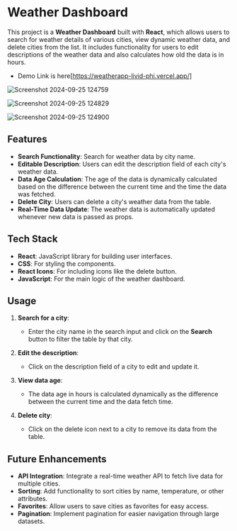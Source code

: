 # Weather Dashboard

This project is a **Weather Dashboard** built with **React**, which allows users to search for weather details of various cities, view dynamic weather data, and delete cities from the list. It includes functionality for users to edit descriptions of the weather data and also calculates how old the data is in hours.

- Demo Link is here[https://weatherapp-livid-phi.vercel.app/]

![Screenshot 2024-09-25 124759](https://github.com/user-attachments/assets/eb38e935-cc71-47e7-a377-27c486b3a0ca)

![Screenshot 2024-09-25 124829](https://github.com/user-attachments/assets/fbac29c5-181f-43e6-bf57-66cd8e487940)

![Screenshot 2024-09-25 124900](https://github.com/user-attachments/assets/2d4e374d-44de-4e52-9787-41276ab5da52)

## Features

- **Search Functionality**: Search for weather data by city name.
- **Editable Description**: Users can edit the description field of each city's weather data.
- **Data Age Calculation**: The age of the data is dynamically calculated based on the difference between the current time and the time the data was fetched.
- **Delete City**: Users can delete a city's weather data from the table.
- **Real-Time Data Update**: The weather data is automatically updated whenever new data is passed as props.

## Tech Stack

- **React**: JavaScript library for building user interfaces.
- **CSS**: For styling the components.
- **React Icons**: For including icons like the delete button.
- **JavaScript**: For the main logic of the weather dashboard.

## Usage

1. **Search for a city**:
   - Enter the city name in the search input and click on the **Search** button to filter the table by that city.

2. **Edit the description**:
   - Click on the description field of a city to edit and update it.

3. **View data age**:
   - The data age in hours is calculated dynamically as the difference between the current time and the data fetch time.

4. **Delete city**:
   - Click on the delete icon next to a city to remove its data from the table.

## Future Enhancements

- **API Integration**: Integrate a real-time weather API to fetch live data for multiple cities.
- **Sorting**: Add functionality to sort cities by name, temperature, or other attributes.
- **Favorites**: Allow users to save cities as favorites for easy access.
- **Pagination**: Implement pagination for easier navigation through large datasets.
